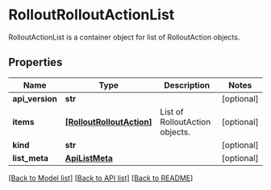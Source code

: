 # RolloutRolloutActionList

RolloutActionList is a container object for list of RolloutAction objects.
## Properties
Name | Type | Description | Notes
------------ | ------------- | ------------- | -------------
**api_version** | **str** |  | [optional] 
**items** | [**[RolloutRolloutAction]**](RolloutRolloutAction.md) | List of RolloutAction objects. | [optional] 
**kind** | **str** |  | [optional] 
**list_meta** | [**ApiListMeta**](ApiListMeta.md) |  | [optional] 

[[Back to Model list]](../README.md#documentation-for-models) [[Back to API list]](../README.md#documentation-for-api-endpoints) [[Back to README]](../README.md)


